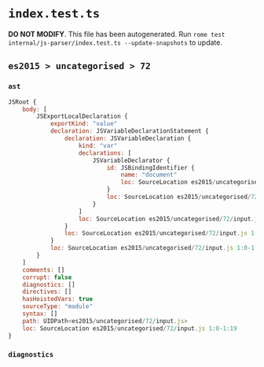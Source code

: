 # `index.test.ts`

**DO NOT MODIFY**. This file has been autogenerated. Run `rome test internal/js-parser/index.test.ts --update-snapshots` to update.

## `es2015 > uncategorised > 72`

### `ast`

```javascript
JSRoot {
	body: [
		JSExportLocalDeclaration {
			exportKind: "value"
			declaration: JSVariableDeclarationStatement {
				declaration: JSVariableDeclaration {
					kind: "var"
					declarations: [
						JSVariableDeclarator {
							id: JSBindingIdentifier {
								name: "document"
								loc: SourceLocation es2015/uncategorised/72/input.js 1:11-1:19 (document)
							}
							loc: SourceLocation es2015/uncategorised/72/input.js 1:11-1:19
						}
					]
					loc: SourceLocation es2015/uncategorised/72/input.js 1:7-1:19
				}
				loc: SourceLocation es2015/uncategorised/72/input.js 1:7-1:19
			}
			loc: SourceLocation es2015/uncategorised/72/input.js 1:0-1:19
		}
	]
	comments: []
	corrupt: false
	diagnostics: []
	directives: []
	hasHoistedVars: true
	sourceType: "module"
	syntax: []
	path: UIDPath<es2015/uncategorised/72/input.js>
	loc: SourceLocation es2015/uncategorised/72/input.js 1:0-1:19
}
```

### `diagnostics`

```

```
